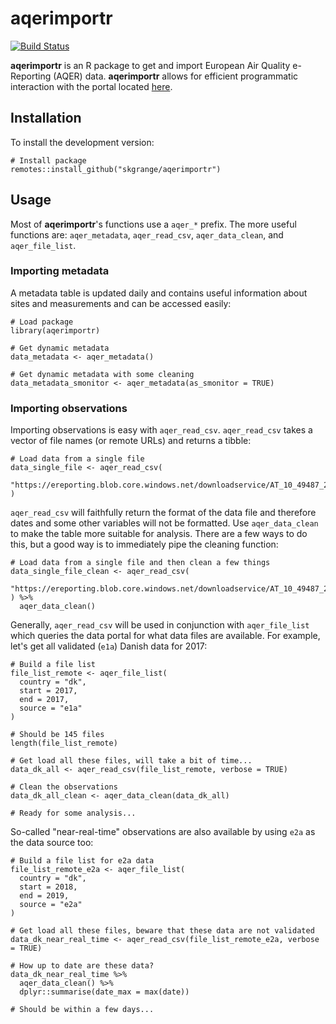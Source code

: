 # **aqerimportr**

[![Build Status](https://travis-ci.org/skgrange/aqerimportr.svg?branch=master)](https://travis-ci.org/skgrange/aqerimportr)

**aqerimportr** is an R package to get and import European Air Quality e-Reporting (AQER) data. **aqerimportr** allows for efficient programmatic interaction with the portal located [here](http://discomap.eea.europa.eu/map/fme/AirQualityExport.htm). 

## Installation

To install the development version: 

```
# Install package
remotes::install_github("skgrange/aqerimportr")
```

## Usage

Most of **aqerimportr**'s functions use a `aqer_*` prefix. The more useful functions are: `aqer_metadata`, `aqer_read_csv`, `aqer_data_clean`, and `aqer_file_list`. 

### Importing metadata

A metadata table is updated daily and contains useful information about sites and measurements and can be accessed easily: 

```
# Load package
library(aqerimportr)

# Get dynamic metadata
data_metadata <- aqer_metadata()

# Get dynamic metadata with some cleaning
data_metadata_smonitor <- aqer_metadata(as_smonitor = TRUE)
```

### Importing observations

Importing observations is easy with `aqer_read_csv`. `aqer_read_csv` takes a vector of file names (or remote URLs) and returns a tibble: 

```
# Load data from a single file
data_single_file <- aqer_read_csv(
  "https://ereporting.blob.core.windows.net/downloadservice/AT_10_49487_2019_timeseries.csv" 
)
```

`aqer_read_csv` will faithfully return the format of the data file and therefore dates and some other variables will not be formatted. Use `aqer_data_clean` to make the table more suitable for analysis. There are a few ways to do this, but a good way is to immediately pipe the cleaning function:

```
# Load data from a single file and then clean a few things
data_single_file_clean <- aqer_read_csv(
  "https://ereporting.blob.core.windows.net/downloadservice/AT_10_49487_2019_timeseries.csv" 
) %>% 
  aqer_data_clean()
```

Generally, `aqer_read_csv` will be used in conjunction with `aqer_file_list` which queries the data portal for what data files are available. For example, let's get all validated (`e1a`) Danish data for 2017: 

```
# Build a file list
file_list_remote <- aqer_file_list(
  country = "dk",
  start = 2017, 
  end = 2017, 
  source = "e1a"
)

# Should be 145 files
length(file_list_remote)

# Get load all these files, will take a bit of time...
data_dk_all <- aqer_read_csv(file_list_remote, verbose = TRUE)

# Clean the observations
data_dk_all_clean <- aqer_data_clean(data_dk_all)

# Ready for some analysis...
```

So-called "near-real-time" observations are also available by using `e2a` as the data source too: 

```
# Build a file list for e2a data
file_list_remote_e2a <- aqer_file_list(
  country = "dk",
  start = 2018, 
  end = 2019, 
  source = "e2a"
)

# Get load all these files, beware that these data are not validated
data_dk_near_real_time <- aqer_read_csv(file_list_remote_e2a, verbose = TRUE)

# How up to date are these data? 
data_dk_near_real_time %>% 
  aqer_data_clean() %>% 
  dplyr::summarise(date_max = max(date))
  
# Should be within a few days...
```
